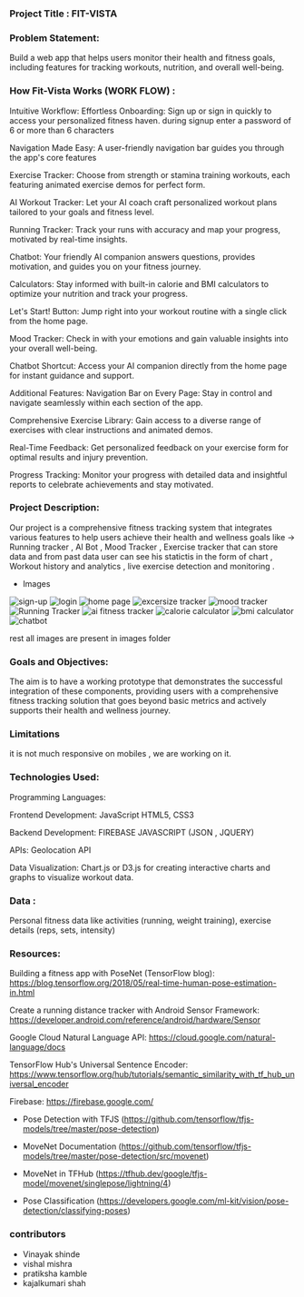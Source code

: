 ### Project Title : FIT-VISTA


### Problem Statement:
Build a web app that helps users monitor their health and fitness goals, including
features for tracking workouts, nutrition, and overall well-being.


### How Fit-Vista Works (WORK FLOW) : 

Intuitive Workflow:
Effortless Onboarding: Sign up or sign in quickly to access your personalized fitness haven. during signup enter a password of 6 or more than 6 characters

Navigation Made Easy: A user-friendly navigation bar guides you through the app's core features

Exercise Tracker: Choose from strength or stamina training workouts, each featuring animated exercise demos for perfect form.

AI Workout Tracker: Let your AI coach craft personalized workout plans tailored to your goals and fitness level.

Running Tracker: Track your runs with accuracy and map your progress, motivated by real-time insights.

Chatbot: Your friendly AI companion answers questions, provides motivation, and guides you on your fitness journey.

Calculators: Stay informed with built-in calorie and BMI calculators to optimize your nutrition and track your progress.

Let's Start! Button: Jump right into your workout routine with a single click from the home page.

Mood Tracker: Check in with your emotions and gain valuable insights into your overall well-being.

Chatbot Shortcut: Access your AI companion directly from the home page for instant guidance and support.

Additional Features:
Navigation Bar on Every Page: Stay in control and navigate seamlessly within each section of the app.

Comprehensive Exercise Library: Gain access to a diverse range of exercises with clear instructions and animated demos.

Real-Time Feedback: Get personalized feedback on your exercise form for optimal results and injury prevention.

Progress Tracking: Monitor your progress with detailed data and insightful reports to celebrate achievements and stay motivated.



### Project Description:
Our project is a comprehensive fitness tracking system that integrates various features to help users achieve their health and wellness goals like -> Running tracker , AI Bot , Mood Tracker , Exercise tracker that can store data and from past data user can see his statictis in the form of chart , Workout history and analytics , live exercise detection and monitoring .  

- Images 
  
![sign-up](images/signup.png)
![login](images/login.png)
![home page](images/homepage.png)
![excersize tracker](images/excersizetrack.png)
![mood tracker](images/moodtracker.png)
![Running Tracker](images/running.png)
![ai fitness tracker](images/aitracker.png)
![calorie calculator](images/calorie%20calculator.png)
![bmi calculator](bmi.png)
![chatbot](images/chatbot.png)
 
 rest all images are present in images folder


### Goals and Objectives:
The aim is to have a working prototype that demonstrates the successful integration of these components, providing users with a comprehensive fitness tracking solution that goes beyond basic metrics and actively supports their health and wellness journey.

### Limitations
it is not much responsive on mobiles , we are working on it.

### Technologies Used:
Programming Languages:

Frontend Development:
JavaScript 
HTML5, CSS3

Backend Development:
FIREBASE 
JAVASCRIPT (JSON , JQUERY)

APIs:
Geolocation API

Data Visualization:
Chart.js or D3.js for creating interactive charts and graphs to visualize workout data.


### Data :
Personal fitness data like activities (running, weight training), exercise details (reps, sets, intensity)


### Resources:
Building a fitness app with PoseNet (TensorFlow blog): https://blog.tensorflow.org/2018/05/real-time-human-pose-estimation-in.html

Create a running distance tracker with Android Sensor Framework: https://developer.android.com/reference/android/hardware/Sensor

Google Cloud Natural Language API: https://cloud.google.com/natural-language/docs

TensorFlow Hub's Universal Sentence Encoder: https://www.tensorflow.org/hub/tutorials/semantic_similarity_with_tf_hub_universal_encoder

Firebase: https://firebase.google.com/

- Pose Detection with TFJS (https://github.com/tensorflow/tfjs-models/tree/master/pose-detection)

- MoveNet Documentation (https://github.com/tensorflow/tfjs-models/tree/master/pose-detection/src/movenet)

- MoveNet in TFHub (https://tfhub.dev/google/tfjs-model/movenet/singlepose/lightning/4)

- Pose Classification (https://developers.google.com/ml-kit/vision/pose-detection/classifying-poses)

### contributors

- Vinayak shinde
- vishal mishra 
- pratiksha kamble 
- kajalkumari shah
